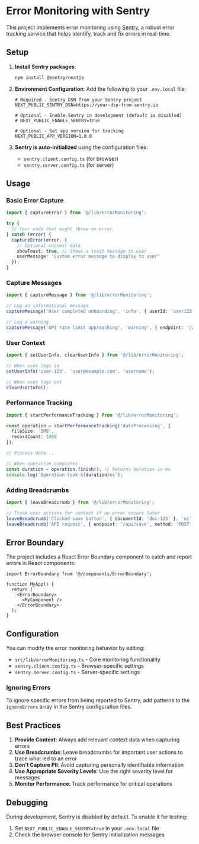 # Error Monitoring with Sentry

This project implements error monitoring using [Sentry](https://sentry.io/), a robust error tracking service that helps identify, track and fix errors in real-time.

## Setup

1. **Install Sentry packages**:
   ```bash
   npm install @sentry/nextjs
   ```

2. **Environment Configuration**:
   Add the following to your `.env.local` file:
   ```
   # Required - Sentry DSN from your Sentry project
   NEXT_PUBLIC_SENTRY_DSN=https://your-dsn-from-sentry.io

   # Optional - Enable Sentry in development (default is disabled)
   # NEXT_PUBLIC_ENABLE_SENTRY=true

   # Optional - Set app version for tracking
   NEXT_PUBLIC_APP_VERSION=1.0.0
   ```

3. **Sentry is auto-initialized** using the configuration files:
   - `sentry.client.config.ts` (for browser)
   - `sentry.server.config.ts` (for server)

## Usage

### Basic Error Capture

```typescript
import { captureError } from '@/lib/errorMonitoring';

try {
  // Your code that might throw an error
} catch (error) {
  captureError(error, {
    // Optional context data
    showToast: true, // Shows a toast message to user
    userMessage: 'Custom error message to display to user'
  });
}
```

### Capture Messages

```typescript
import { captureMessage } from '@/lib/errorMonitoring';

// Log an informational message
captureMessage('User completed onboarding', 'info', { userId: 'user123' });

// Log a warning
captureMessage('API rate limit approaching', 'warning', { endpoint: '/api/data' });
```

### User Context

```typescript
import { setUserInfo, clearUserInfo } from '@/lib/errorMonitoring';

// When user logs in
setUserInfo('user-123', 'user@example.com', 'username');

// When user logs out
clearUserInfo();
```

### Performance Tracking

```typescript
import { startPerformanceTracking } from '@/lib/errorMonitoring';

const operation = startPerformanceTracking('dataProcessing', { 
  fileSize: '5MB', 
  recordCount: 1000 
});

// Process data...

// When operation completes
const duration = operation.finish(); // Returns duration in ms
console.log(`Operation took ${duration}ms`);
```

### Adding Breadcrumbs

```typescript
import { leaveBreadcrumb } from '@/lib/errorMonitoring';

// Track user actions for context if an error occurs later
leaveBreadcrumb('Clicked save button', { documentId: 'doc-123' }, 'ui', 'interaction');
leaveBreadcrumb('API request', { endpoint: '/api/save', method: 'POST' }, 'http', 'api');
```

## Error Boundary

The project includes a React Error Boundary component to catch and report errors in React components:

```tsx
import ErrorBoundary from '@/components/ErrorBoundary';

function MyApp() {
  return (
    <ErrorBoundary>
      <MyComponent />
    </ErrorBoundary>
  );
}
```

## Configuration

You can modify the error monitoring behavior by editing:
- `src/lib/errorMonitoring.ts` - Core monitoring functionality
- `sentry.client.config.ts` - Browser-specific settings
- `sentry.server.config.ts` - Server-specific settings

### Ignoring Errors

To ignore specific errors from being reported to Sentry, add patterns to the `ignoreErrors` array in the Sentry configuration files.

## Best Practices

1. **Provide Context**: Always add relevant context data when capturing errors
2. **Use Breadcrumbs**: Leave breadcrumbs for important user actions to trace what led to an error
3. **Don't Capture PII**: Avoid capturing personally identifiable information
4. **Use Appropriate Severity Levels**: Use the right severity level for messages
5. **Monitor Performance**: Track performance for critical operations

## Debugging

During development, Sentry is disabled by default. To enable it for testing:

1. Set `NEXT_PUBLIC_ENABLE_SENTRY=true` in your `.env.local` file
2. Check the browser console for Sentry initialization messages 